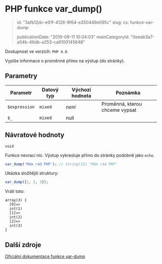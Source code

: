 PHP funkce var_dump()
=====================

> id: "3afb12dc-e91f-4126-9f64-e350449e095c"
> slug:
> 	cs: funkce-var-dump
>
> publicationDate: "2019-09-11 10:04:03"
> mainCategoryId: "0eeab3a7-a54b-46db-a253-ca6100145648"

Dostupnost ve verzích: `PHP 4.0`

Vypíše informace o proměnné přímo na výstup (do stránky).

Parametry
--------------

| Parametr | Datový typ | Výchozí hodnota | Poznámka |
|-----|-----|-----|-----|
| `$expression` | `mixed` | *není* | Proměnná, kterou chceme vypsat |
| `$_` | `mixed` | null |  |


Návratové hodnoty
----------------

`void`

Funkce nevrací nic. Výstup vykresluje přímo do stránky podobně jako `echo`.

```php
var_dump('Mám rád PHP'); // string(13) "Mám rád PHP"
```

Ukázka složitější struktury:

```php
var_dump([1, 2, 3]);
```

Vrátí toto:

```
array(3) {
  [0]=>
  int(1)
  [1]=>
  int(2)
  [2]=>
  int(3)
}
```

Další zdroje
------------

[Oficiální dokumentace funkce var-dump](https://www.php.net/manual/en/function.var-dump.php)
